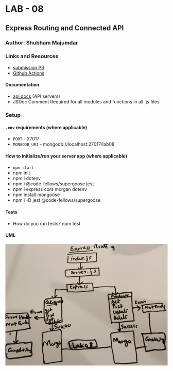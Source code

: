 # LAB - 08

## Express Routing and Connected API

### Author: Shubham Majumdar

### Links and Resources
* [submission PR](https://github.com/Shubham-401n16/Lab08--Express-Routing-And-Connected-API/pull/1)
* [Github Actions](https://github.com/Shubham-401n16/Lab08--Express-Routing-And-Connected-API/actions)

#### Documentation
* [api docs](http://xyz.com/api-docs) (API servers)
* JSDoc Comment Required for all modules and functions in all .js files

### Setup
#### `.env` requirements (where applicable)
* `PORT` - 27017
* `MONGODB_URI` - mongodb://localhost:27017/lab08

#### How to initialize/run your server app (where applicable)
* `npm start`
* npm init
* npm i dotenv
* npm i @code-fellows/supergoose jest
* npm i express cors morgan dotenv
* npm install mongoose
* npm i -D jest @code-fellows/supergoose
  
#### Tests
* How do you run tests?
npm test

#### UML
![UML Diagram](whiteboard.jpg)
